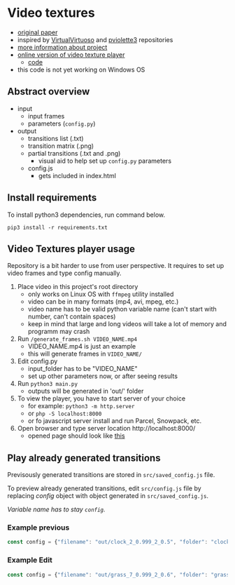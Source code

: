 # Video textures

- [original paper](https://www.cc.gatech.edu/gvu/perception/projects/videotexture/)
- inspired by [VirtualVirtuoso](https://github.com/VirtualVirtuoso/VideoTextures) and [pviolette3](https://github.com/pviolette3/video-texture) repositories
- [more information about project](https://metaviz.netlify.app/post/video_textures/)
- [online version of video texture player](https://vt-player.netlify.app)
   - [code](https://github.com/hoskra/vt-player)
- this code is not yet working on Windows OS 

## Abstract overview

- input
   - input frames
   - parameters (`config.py`)
- output
   - transitions list (.txt)
   - transition matrix (.png)
   - partial transitions (.txt and .png)
      - visual aid to help set up `config.py` parameters
   - config.js 
      - gets included in index.html

## Install requirements

To install python3 dependencies, run command below.

```pip3 install -r requirements.txt```

## Video Textures player usage

Repository is a bit harder to use from user perspective. It requires to set up video frames and type config manually.

1. Place video in this project's root directory
   - only works on Linux OS with `ffmpeg` utility installed
   - video can be in many formats (mp4, avi, mpeg, etc.)
   - video name has to be valid python variable name (can't start with number, can't contain spaces)
   - keep in mind that large and long videos will take a lot of memory and programm may crash
2. Run `/generate_frames.sh VIDEO_NAME.mp4`
   - VIDEO_NAME.mp4 is just an example
   - this will generate frames in `VIDEO_NAME/`
3. Edit config.py
   - input_folder has to be "VIDEO_NAME"
   - set up other parameters now, or after seeing results
4. Run `python3 main.py`
   - outputs will be generated in 'out/' folder
5. To view the player, you have to start server of your choice
   - for example: `python3 -m http.server`
   - or `php -S localhost:8000`
   - or fo javascript server install and run Parcel, Snowpack, etc.
6. Open browser and type server location http://localhost:8000/
   - opened page should look like [this](https://vt-player.netlify.app/clock.html)

## Play already generated transitions

Previsously generated transitions are stored in `src/saved_config.js` file.

To preview already generated transitions, edit `src/config.js` file by replacing *config* object with object generated in `src/saved_config.js`.

*Variable name has to stay `config`.*

### Example previous
```js
const config = {"filename": "out/clock_2_0.999_2_0.5", "folder": "clock", "extension": "png", "from": 1, "to": 37, "slice": false};

```
### Example Edit

```js
const config = {"filename": "out/grass_7_0.999_2_0.6", "folder": "grass", "extension": "png", "from": 1, "to": 250, "slice": false};
```